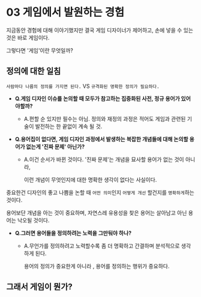 # 03 게임에서 발원하는 경험
지금동안 경험에 대해 이야기했지만 결국 게임 디자이너가 제어하고, 손에 넣을 수 있는 것은 바로 게임이다.

그렇다면 '게임'이란 무엇일까?
## 정의에 대한 일침
`사람마다 나름의 정의를 가지면 된다.`   VS `규격화된 명확한 정의가 필요하다.`

- __Q.게임 디자인 이슈를 논의할 때 모두가 참고하는 집중화된 사전, 정규 용어가 있어야할까?__
  - A.편할 순 있지만 필수는 아님. 정의와 재정의 과정은 적어도 게임과 관련된 기술이 발전하는 한 끝없이 계속 될 것.

- __Q.용어집이 없다면, 게임 디자인 과정에서 발생하는 복잡한 개념들에 대해 논의할 용어가 없는게 '진짜 문제' 아닌가?__
  - A.이건 순서가 바뀐 것이다. '진짜 문제'는 개념을 묘사할 용어가 없는 것이 아니라,

    이런 개념이 무엇인지에 대한 명확한 생각이 없다는 사실이다.

중요한건 디자인의 좋고 나쁨을 논할 때 `어떤 의미`인지 `어떻게 개선` 할건지를 `명확하게`하는 것이다.

용어보단 개념을 아는 것이 중요하며, 자연스레 유용성을 찾은 용어는 살아남고 아닌 용어는 낙오될 것이다.

- __Q.그러면 용어들을 정의하려는 노력을 그만둬야 하나?__
  - A.무언가를 정의하려고 노력할수록 좀 더 명확하고 간결하며 분석적으로 생각하게 된다.
 
    용어의 정의가 중요한게 아니라 , 용어를 정의하는 행위가 중요하다.


## 그래서 게임이 뭔가?
